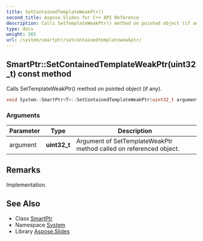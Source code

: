 ```yaml
---
title: SetContainedTemplateWeakPtr()
second_title: Aspose.Slides for C++ API Reference
description: Calls SetTemplateWeakPtr() method on pointed object (if any).
type: docs
weight: 365
url: /system/smartptr/setcontainedtemplateweakptr/
---
```

## SmartPtr::SetContainedTemplateWeakPtr(uint32_t) const method


Calls SetTemplateWeakPtr() method on pointed object (if any).

```cpp
void System::SmartPtr<T>::SetContainedTemplateWeakPtr(uint32_t argument) const
```


### Arguments

| Parameter | Type | Description |
| --- | --- | --- |
| argument | **uint32_t** | Argument of SetTemplateWeakPtr method called on referenced object. |
## Remarks


Implementation.

## See Also

* Class [SmartPtr](../)
* Namespace [System](../../)
* Library [Aspose.Slides](../../../)